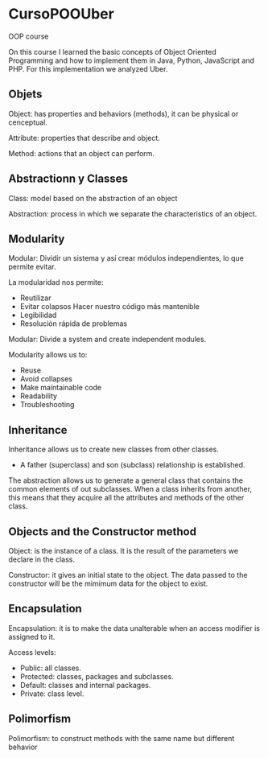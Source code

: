 # CursoPOOUber
OOP course

On this course I learned the basic concepts of Object Oriented Programming and how to implement them in Java, Python, JavaScript and PHP. For this implementation we analyzed Uber.

## Objets

Object: has properties and behaviors (methods), it can be physical or cenceptual.

Attribute: properties that describe and object.

Method: actions that an object can perform.

## Abstractionn y Classes
Class: model based on the abstraction of an object

Abstraction: process in which we separate the characteristics of an object.

## Modularity

Modular: Dividir un sistema y así crear módulos independientes, lo que permite evitar.

La modularidad nos permite:
- Reutilizar
- Evitar colapsos
Hacer nuestro código más mantenible
- Legibilidad
- Resolución rápida de problemas

Modular: Divide a system and create independent modules.

Modularity allows us to:
- Reuse
- Avoid collapses
- Make maintainable code
- Readability
- Troubleshooting

## Inheritance
Inheritance allows us to create new classes from other classes. 
- A father (superclass) and son (subclass) relationship is established.

The abstraction allows us to generate a general class that contains the common elements of out subclasses. When a class inherits from another, this means that they acquire all the attributes and methods of the other class.

## Objects and the Constructor method

Object: is the instance of a class. It is the result of the parameters we declare in the class.

Constructor: it gives an initial state to the object. The data passed to the constructor will be the mimimum data for the object to exist.

## Encapsulation

Encapsulation: it is to make the data unalterable when an access modifier is assigned to it.

Access levels:
- Public: all classes.
- Protected: classes, packages and subclasses.
- Default: classes and internal packages.
- Private: class level.

## Polimorfism
Polimorfism: to construct methods with the same name but different behavior